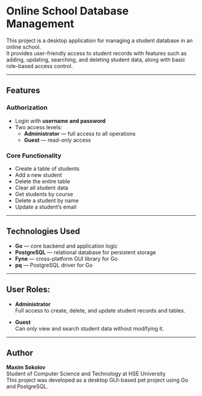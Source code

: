 # Online School Database Management

This project is a desktop application for managing a student database in an online school.  
It provides user-friendly access to student records with features such as adding, updating, searching, and deleting student data, along with basic role-based access control.

---

## Features

### Authorization
- Login with **username and password**
- Two access levels:
  - **Administrator** — full access to all operations
  - **Guest** — read-only access

### Core Functionality
- Create a table of students
- Add a new student
- Delete the entire table
- Clear all student data
- Get students by course
- Delete a student by name
- Update a student’s email

---

## Technologies Used
- **Go** — core backend and application logic
- **PostgreSQL** — relational database for persistent storage
- **Fyne** — cross-platform GUI library for Go
- **pq** — PostgreSQL driver for Go

---

## User Roles:
- **Administrator**  
  Full access to create, delete, and update student records and tables.

- **Guest**  
  Can only view and search student data without modifying it.

---

## Author

**Maxim Sokolov**  
Student of Computer Science and Technology at HSE University  
This project was developed as a desktop GUI-based pet project using Go and PostgreSQL.
